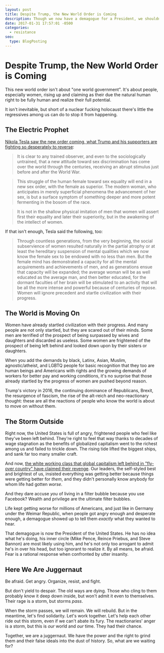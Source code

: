 ```yaml
---
layout: post
title: Despite Trump, the New World Order is Coming
description: Though we now have a demagogue for a President, we shouldn't yield to despair. A better world is coming, and we can make it happen.
date: 2017-01-31 17:57:01 -0500
categories: 
  - resistance
seo:
  type: BlogPosting
---
```

# Despite Trump, the New World Order is Coming

This new world order isn't about "one world government". It's about people, especially women, rising up and claiming as their due the natural human right to be fully human and realize their full potential.

It isn't inevitable, but short of a nuclear fucking holocaust there's little the regressives among us can do to stop it from happening.

## The Electric Prophet

[Nikola Tesla saw the new order coming, what Trump and his supporters are fighting so desperately to reverse](https://www.brainpickings.org/2015/07/10/nikola-tesla-when-woman-is-boss/):

> It is clear to any trained observer, and even to the sociologically untrained, that a new attitude toward sex discrimination has come over the world through the centuries, receiving an abrupt stimulus just before and after the World War.

> This struggle of the human female toward sex equality will end in a new sex order, with the female as superior. The modern woman, who anticipates in merely superficial phenomena the advancement of her sex, is but a surface symptom of something deeper and more potent fermenting in the bosom of the race.

> It is not in the shallow physical imitation of men that women will assert first their equality and later their superiority, but in the awakening of the intellect of women.

If that isn't enough, Tesla said the following, too:

> Through countless generations, from the very beginning, the social subservience of women resulted naturally in the partial atrophy or at least the hereditary suspension of mental qualities which we now know the female sex to be endowed with no less than men. But the female mind has demonstrated a capacity for all the mental acquirements and achievements of men, and as generations ensue that capacity will be expanded; the average woman will be as well educated as the average man, and then better educated, for the dormant faculties of her brain will be stimulated to an activity that will be all the more intense and powerful because of centuries of repose. Women will ignore precedent and startle civilization with their progress.

## The World is Moving On

Women have already startled civilization with their progress. And many people are not only startled, but they are scared out of their minds. Some men are terrified of the prospect of being surpassed by wives and daughters and discarded as useless. Some women are frightened of the prospect of being left behind and looked down upon by their sisters or daughters.

When you add the demands by black, Latinx, Asian, Muslim, agnostic/atheist, and LGBTQ people for basic recognition that they too are human beings and Americans with rights and the growing demands of workers for better pay and working conditions, it's no surprise that those already startled by the progress of women are pushed beyond reason.

Trump's victory in 2016, the continuing dominance of Republicans, Brexit, the resurgence of fascism, the rise of the alt-reich and neo-reactionary thought: these are all the reactions of people who know the world is about to move on without them. 

## The Storm Outside

Right now, the United States is full of angry, frightened people who feel like they've been left behind. They're right to feel that way thanks to decades of wage stagnation as the benefits of globalized capitalism went to the richest among us and failed to trickle down. The rising tide lifted the biggest ships, and sank far too many smaller craft.

And now, [the white working class that global capitalism left behind in "fly-over country" have claimed their revenge](https://www.jacobinmag.com/2016/11/donald-trump-election-hillary-clinton-election-night-inequality-republicans-trumpism). Our leaders, the self-styled best and brightest of us, insisted everything was getting better because things were getting better for *them*, and they didn't personally know anybody for whom life had gotten *worse*.

And they dare accuse *you* of living in a filter bubble because you use Facebook? Wealth and privilege are the ultimate filter bubbles.

Life kept getting worse for millions of Americans, and just like in Germany under the Weimar Republic, when people got angry enough and desperate enough, a demagogue showed up to tell them *exactly* what they wanted to hear. 

That demagogue is now the President of the United States. He has no idea what he's doing, his inner circle (Mike Pence, Reince Priebus, and Steve Bannon) are most likely using him, and he's not only too arrogant to admit he's in over his head, but too ignorant to realize it. By all means, be afraid. Fear is a rational response when confronted by utter insanity. 

## Here We Are Juggernaut

Be afraid. Get angry. Organize, resist, and fight.

But don't yield to despair. The old ways are dying. Those who cling to them probably know it deep down inside, but won't admit it even to themselves. Their rage is a storm, but storms _pass_.

When the storm passes, we will remain. We will rebuild. But in the meantime, let's find solidarity. Let's work together. Let's help each other ride out this storm, even if we can't abate its fury. The reactionaries' anger is a storm, but this is *our* world and *our* time. They had their chance. 

Together, we are a juggernaut. We have the power and the right to grind them and their false ideals into the dust of history. So, what are we waiting for?